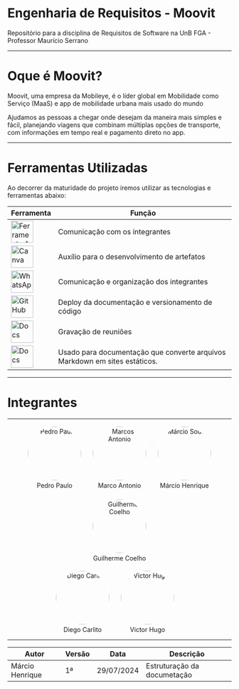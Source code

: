 # Engenharia de Requisitos - Moovit

Repositório para a disciplina de Requisitos de Software na UnB FGA - Professor Maurício Serrano

---
# Oque é Moovit?


Moovit, uma empresa da Mobileye, é o líder global em Mobilidade como Serviço (MaaS) e app de mobilidade urbana mais usado do mundo


Ajudamos as pessoas a chegar onde desejam da maneira mais simples e fácil, planejando viagens que combinam múltiplas opções de transporte, com informações em tempo real e pagamento direto no app.

---

# Ferramentas Utilizadas

Ao decorrer da maturidade do projeto iremos utilizar as tecnologias e ferramentas abaixo:

| Ferramenta                                                                                           | Função |
|------------------------------------------------------------------------------------------------------|--------|
| <img src="https://cdn-icons-png.flaticon.com/512/3670/3670157.png" alt="Ferramenta A" style="width: 50px;"/> | Comunicação com os integrantes|
| <img src="https://rushvideo.com.br/wp-content/uploads/2022/10/canvarush.png" alt="Canva" style="width: 50px;"/> | Auxílio para o desenvolvimento de artefatos|
| <img src="https://cdn-icons-png.flaticon.com/512/733/733585.png" alt="WhatsApp" style="width: 50px;"/>| Comunicação e organização dos integrantes |
| <img src="https://cdn-icons-png.flaticon.com/512/25/25231.png" alt="GitHub" style="width: 50px;"/>| Deploy da documentação e versionamento de código |
| <img src="https://w7.pngwing.com/pngs/134/448/png-transparent-microsoft-teams-hd-logo-thumbnail.png" alt="Docs" style="width: 50px;"/>| Gravação de reuniões|
| <img src="https://encrypted-tbn0.gstatic.com/images?q=tbn:ANd9GcQ87kGIjUMipBUX3d1eK54knd1x5lxYxN1wYg&s" alt="Docs" style="width: 50px;"/>| Usado para documentação que converte arquivos Markdown em sites estáticos.|



---
# Integrantes
---
<style>

.row {
    display: flex;
    flex-wrap: wrap;
    justify-content: center;
    gap: 20px;
}

.team-member {
    text-align: center;
}

.team-member img {
    width: 120px;
    height: 120px;
    border-radius: 50%;
    object-fit: cover;
    border: 3px solid #fff; 
}

.team-member .name {
    margin-top: 10px;
}
</style>


<div class="row">
    <div class="col-sm team-member">
        <img src="https://github.com/Pedrin0030.png" alt="Pedro Paulo" class="img-thumbnail image">
        <div class="middle">
            <a href="https://github.com/Pedrin0030" style="text-decoration:none">
                <div class="text">Pedro Paulo</div>
            </a>
        </div>
    </div>

<div class="col-sm team-member">
        <img src="http://github.com/Marcosatc147.png" alt="Marcos Antonio" class="img-thumbnail image">
        <div class="middle">
            <a href="http://github.com/Marcosatc147" style="text-decoration:none">
                <div class="text">Marco Antonio</div>
            </a>
        </div>
    </div>

<div class="col-sm team-member">
        <img src="https://github.com/DeM4rcio.png" alt="Márcio Sousa" class="img-thumbnail image">
        <div class="middle">
            <a href="https://github.com/DeM4rcio" style="text-decoration:none">
                <div class="text">Márcio Henrique</div>
            </a>
        </div>
    </div>

<div class="col-sm team-member">
        <img src="https://github.com/Guilermanoo.png" alt="Guilherme Coelho" class="img-thumbnail image">
        <div class="middle">
            <a href="https://github.com/Guilermanoo" style="text-decoration:none">
                <div class="text">Guilherme Coelho</div>
            </a>
        </div>
    </div>
</div>

<br>

<div class="row">
    <div class="col-sm team-member">
        <img src="https://github.com/DiegoCarlito.png" alt="Diego Carlito" class="img-thumbnail image">
        <div class="middle">
            <a href="https://github.com/DiegoCarlito" style="text-decoration:none">
                <div class="text">Diego Carlito</div>
            </a>
        </div>
    </div>

<div class="col-sm team-member">
        <img src="https://github.com/ViictorHugoo.png" alt="Victor Hugo" class="img-thumbnail image">
        <div class="middle">
            <a href="https://github.com/ViictorHugoo" style="text-decoration:none">
                <div class="text">Victor Hugo</div>
            </a>
        </div>
    </div>

<div class="col-sm container-img">
        <!-- Adicione mais membros da equipe se necessário -->
    </div>
</div>

---

|Autor  | Versão          |Data| Descrição |
|-------|-----------------|----|---------- |
|Márcio Henrique| 1ª   |29/07/2024|Estruturação da documetação|
